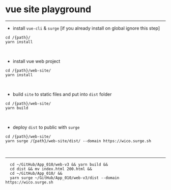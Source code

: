 # vue site playground

---

* install `vue-cli` & `surge`
[if you already install on global ignore this step]

```
cd /{path}/
yarn install
```
&nbsp;



* install vue web project
```
cd /{path}/web-site/
yarn install
```
&nbsp;



* build `site` to static files and put into `dist` folder
```
cd /{path}/web-site/
yarn build
```
&nbsp;



* deploy `dist` to public with `surge`
```
cd /{path}/web-site/
yarn surge /{path}/web-site/dist/ --domain https://wico.surge.sh
```
&nbsp;

---
```
  cd ~/GitHub/App_010/web-v3 && yarn build &&
  cd dist && mv index.html 200.html &&
  cd ~/GitHub/App_010/ &&
  yarn surge ~/GitHub/App_010/web-v3/dist --domain https://wico.surge.sh
```
